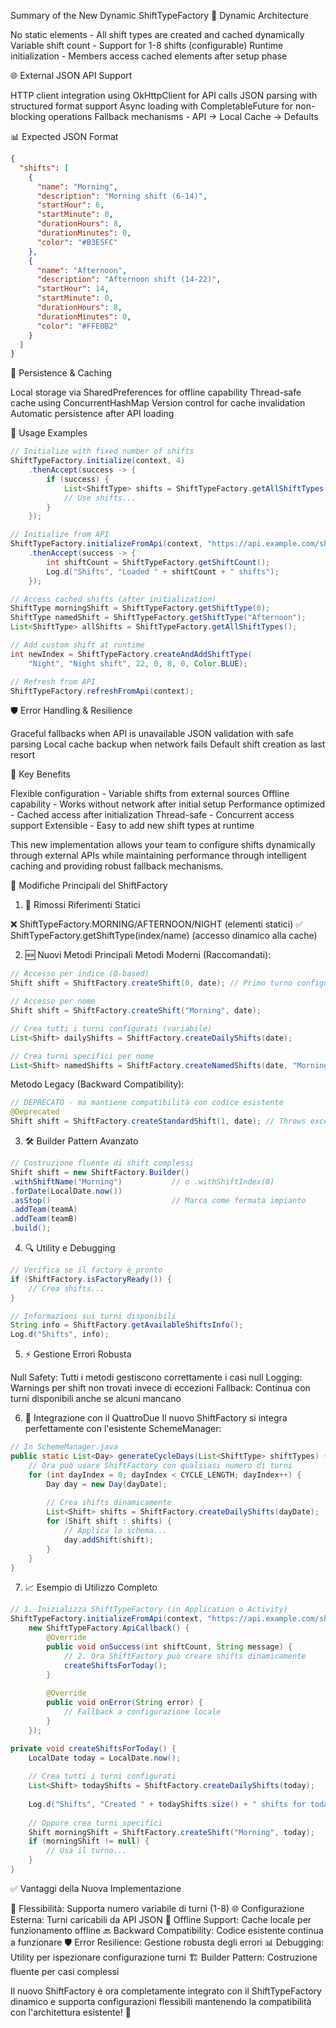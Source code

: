 Summary of the New Dynamic ShiftTypeFactory
🔄 Dynamic Architecture

No static elements - All shift types are created and cached dynamically
Variable shift count - Support for 1-8 shifts (configurable)
Runtime initialization - Members access cached elements after setup phase

🌐 External JSON API Support

HTTP client integration using OkHttpClient for API calls
JSON parsing with structured format support
Async loading with CompletableFuture for non-blocking operations
Fallback mechanisms - API → Local Cache → Defaults

📊 Expected JSON Format
```json
{
  "shifts": [
    {
      "name": "Morning",
      "description": "Morning shift (6-14)",
      "startHour": 6,
      "startMinute": 0,
      "durationHours": 8,
      "durationMinutes": 0,
      "color": "#B3E5FC"
    },
    {
      "name": "Afternoon",
      "description": "Afternoon shift (14-22)",
      "startHour": 14,
      "startMinute": 0,
      "durationHours": 8,
      "durationMinutes": 0,
      "color": "#FFE0B2"
    }
  ]
}
```
💾 Persistence & Caching

Local storage via SharedPreferences for offline capability
Thread-safe cache using ConcurrentHashMap
Version control for cache invalidation
Automatic persistence after API loading

🚀 Usage Examples
```java
// Initialize with fixed number of shifts
ShiftTypeFactory.initialize(context, 4)
    .thenAccept(success -> {
        if (success) {
            List<ShiftType> shifts = ShiftTypeFactory.getAllShiftTypes();
            // Use shifts...
        }
    });

// Initialize from API
ShiftTypeFactory.initializeFromApi(context, "https://api.example.com/shifts")
    .thenAccept(success -> {
        int shiftCount = ShiftTypeFactory.getShiftCount();
        Log.d("Shifts", "Loaded " + shiftCount + " shifts");
    });

// Access cached shifts (after initialization)
ShiftType morningShift = ShiftTypeFactory.getShiftType(0);
ShiftType namedShift = ShiftTypeFactory.getShiftType("Afternoon");
List<ShiftType> allShifts = ShiftTypeFactory.getAllShiftTypes();

// Add custom shift at runtime
int newIndex = ShiftTypeFactory.createAndAddShiftType(
    "Night", "Night shift", 22, 0, 8, 0, Color.BLUE);

// Refresh from API
ShiftTypeFactory.refreshFromApi(context);
```

🛡️ Error Handling & Resilience

Graceful fallbacks when API is unavailable
JSON validation with safe parsing
Local cache backup when network fails
Default shift creation as last resort

🔧 Key Benefits

Flexible configuration - Variable shifts from external sources
Offline capability - Works without network after initial setup
Performance optimized - Cached access after initialization
Thread-safe - Concurrent access support
Extensible - Easy to add new shift types at runtime

This new implementation allows your team to configure shifts dynamically 
through external APIs while maintaining performance through intelligent 
caching and providing robust fallback mechanisms.


🔄 Modifiche Principali del ShiftFactory
1. 🚫 Rimossi Riferimenti Statici

❌ ShiftTypeFactory.MORNING/AFTERNOON/NIGHT (elementi statici)
✅ ShiftTypeFactory.getShiftType(index/name) (accesso dinamico alla cache)

2. 🆕 Nuovi Metodi Principali
   Metodi Moderni (Raccomandati):
```java
// Accesso per indice (0-based)
Shift shift = ShiftFactory.createShift(0, date); // Primo turno configurato

// Accesso per nome
Shift shift = ShiftFactory.createShift("Morning", date);

// Crea tutti i turni configurati (variabile)
List<Shift> dailyShifts = ShiftFactory.createDailyShifts(date);

// Crea turni specifici per nome
List<Shift> namedShifts = ShiftFactory.createNamedShifts(date, "Morning", "Night");
```
Metodo Legacy (Backward Compatibility):
```java
// DEPRECATO - ma mantiene compatibilità con codice esistente
@Deprecated
Shift shift = ShiftFactory.createStandardShift(1, date); // Throws exception se non disponibile
```
3. 🛠️ Builder Pattern Avanzato
```java
// Costruzione fluente di shift complessi
Shift shift = new ShiftFactory.Builder()
.withShiftName("Morning")           // o .withShiftIndex(0)
.forDate(LocalDate.now())
.asStop()                           // Marca come fermata impianto
.addTeam(teamA)
.addTeam(teamB)
.build();
```

4. 🔍 Utility e Debugging
```java
// Verifica se il factory è pronto
if (ShiftFactory.isFactoryReady()) {
    // Crea shifts...
}

// Informazioni sui turni disponibili
String info = ShiftFactory.getAvailableShiftsInfo();
Log.d("Shifts", info);
```

5. ⚡ Gestione Errori Robusta

Null Safety: Tutti i metodi gestiscono correttamente i casi null
Logging: Warnings per shift non trovati invece di eccezioni
Fallback: Continua con turni disponibili anche se alcuni mancano

6. 🔄 Integrazione con il QuattroDue
   Il nuovo ShiftFactory si integra perfettamente con l'esistente SchemeManager:
```java
// In SchemeManager.java
public static List<Day> generateCycleDays(List<ShiftType> shiftTypes) {
    // Ora può usare ShiftFactory con qualsiasi numero di turni
    for (int dayIndex = 0; dayIndex < CYCLE_LENGTH; dayIndex++) {
        Day day = new Day(dayDate);
        
        // Crea shifts dinamicamente
        List<Shift> shifts = ShiftFactory.createDailyShifts(dayDate);
        for (Shift shift : shifts) {
            // Applica lo schema...
            day.addShift(shift);
        }
    }
}
```
7. 📈 Esempio di Utilizzo Completo
```java
// 1. Inizializza ShiftTypeFactory (in Application o Activity)
ShiftTypeFactory.initializeFromApi(context, "https://api.example.com/shifts", 
    new ShiftTypeFactory.ApiCallback() {
        @Override
        public void onSuccess(int shiftCount, String message) {
            // 2. Ora ShiftFactory può creare shifts dinamicamente
            createShiftsForToday();
        }
        
        @Override
        public void onError(String error) {
            // Fallback a configurazione locale
        }
    });

private void createShiftsForToday() {
    LocalDate today = LocalDate.now();
    
    // Crea tutti i turni configurati
    List<Shift> todayShifts = ShiftFactory.createDailyShifts(today);
    
    Log.d("Shifts", "Created " + todayShifts.size() + " shifts for today");
    
    // Oppure crea turni specifici
    Shift morningShift = ShiftFactory.createShift("Morning", today);
    if (morningShift != null) {
        // Usa il turno...
    }
}
```
✅ Vantaggi della Nuova Implementazione

🔧 Flessibilità: Supporta numero variabile di turni (1-8)
🌐 Configurazione Esterna: Turni caricabili da API JSON
💾 Offline Support: Cache locale per funzionamento offline
🔙 Backward Compatibility: Codice esistente continua a funzionare
🛡️ Error Resilience: Gestione robusta degli errori
📊 Debugging: Utility per ispezionare configurazione turni
🏗️ Builder Pattern: Costruzione fluente per casi complessi

Il nuovo ShiftFactory è ora completamente integrato con il ShiftTypeFactory 
dinamico e supporta configurazioni flessibili mantenendo la compatibilità 
con l'architettura esistente! 🚀